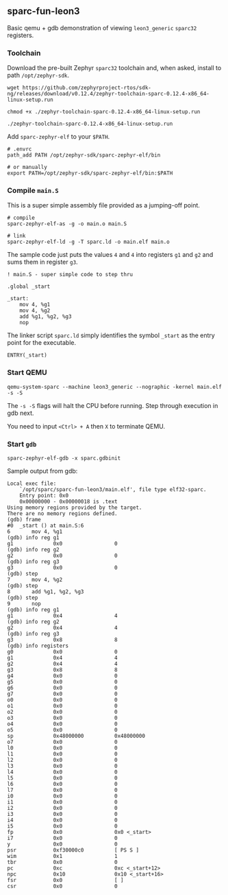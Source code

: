 ## sparc-fun-leon3

Basic qemu + gdb demonstration of viewing `leon3_generic` `sparc32` registers.

### Toolchain

Download the pre-built Zephyr `sparc32` toolchain and, when asked, install to path `/opt/zephyr-sdk`.

```
wget https://github.com/zephyrproject-rtos/sdk-ng/releases/download/v0.12.4/zephyr-toolchain-sparc-0.12.4-x86_64-linux-setup.run

chmod +x ./zephyr-toolchain-sparc-0.12.4-x86_64-linux-setup.run

./zephyr-toolchain-sparc-0.12.4-x86_64-linux-setup.run
```

Add `sparc-zephyr-elf` to your `$PATH`.

```
# .envrc
path_add PATH /opt/zephyr-sdk/sparc-zephyr-elf/bin

# or manually
export PATH=/opt/zephyr-sdk/sparc-zephyr-elf/bin:$PATH
```

### Compile `main.S`

This is a super simple assembly file provided as a jumping-off point.

```
# compile
sparc-zephyr-elf-as -g -o main.o main.S

# link
sparc-zephyr-elf-ld -g -T sparc.ld -o main.elf main.o
```

The sample code just puts the values `4` and `4` into registers `g1` and `g2` and sums them in register `g3`.

```
! main.S - super simple code to step thru

.global _start

_start:
    mov 4, %g1
    mov 4, %g2
    add %g1, %g2, %g3
    nop
```

The linker script `sparc.ld` simply identifies the symbol `_start` as the entry point for the executable.

```
ENTRY(_start)
```

### Start QEMU

```
qemu-system-sparc --machine leon3_generic --nographic -kernel main.elf -s -S
```

The `-s -S` flags will halt the CPU before running. Step through execution in gdb next.

You need to input `<Ctrl> + A` then `X` to terminate QEMU.

### Start `gdb`

```
sparc-zephyr-elf-gdb -x sparc.gdbinit
```

Sample output from gdb:

```
Local exec file:
    `/opt/sparc/sparc-fun-leon3/main.elf', file type elf32-sparc.
    Entry point: 0x0
    0x00000000 - 0x00000018 is .text
Using memory regions provided by the target.
There are no memory regions defined.
(gdb) frame
#0  _start () at main.S:6
6       mov 4, %g1
(gdb) info reg g1
g1             0x0                 0
(gdb) info reg g2
g2             0x0                 0
(gdb) info reg g3
g3             0x0                 0
(gdb) step
7       mov 4, %g2
(gdb) step
8       add %g1, %g2, %g3
(gdb) step
9       nop
(gdb) info reg g1
g1             0x4                 4
(gdb) info reg g2
g2             0x4                 4
(gdb) info reg g3
g3             0x8                 8
(gdb) info registers
g0             0x0                 0
g1             0x4                 4
g2             0x4                 4
g3             0x8                 8
g4             0x0                 0
g5             0x0                 0
g6             0x0                 0
g7             0x0                 0
o0             0x0                 0
o1             0x0                 0
o2             0x0                 0
o3             0x0                 0
o4             0x0                 0
o5             0x0                 0
sp             0x48000000          0x48000000
o7             0x0                 0
l0             0x0                 0
l1             0x0                 0
l2             0x0                 0
l3             0x0                 0
l4             0x0                 0
l5             0x0                 0
l6             0x0                 0
l7             0x0                 0
i0             0x0                 0
i1             0x0                 0
i2             0x0                 0
i3             0x0                 0
i4             0x0                 0
i5             0x0                 0
fp             0x0                 0x0 <_start>
i7             0x0                 0
y              0x0                 0
psr            0xf30000c0          [ PS S ]
wim            0x1                 1
tbr            0x0                 0
pc             0xc                 0xc <_start+12>
npc            0x10                0x10 <_start+16>
fsr            0x0                 [ ]
csr            0x0                 0
```